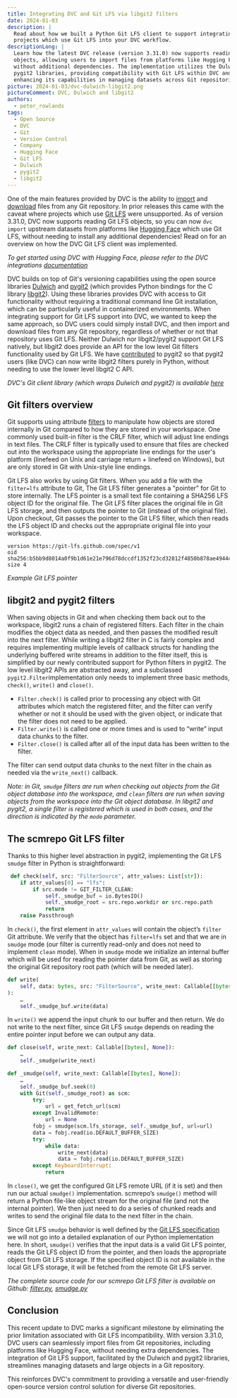 ```yaml
---
title: Integrating DVC and Git LFS via libgit2 filters
date: 2024-01-03
description: |
  Read about how we built a Python Git LFS client to support integrating
  projects which use Git LFS into your DVC workflow.
descriptionLong: |
  Learn how the latest DVC release (version 3.31.0) now supports reading Git LFS
  objects, allowing users to import files from platforms like Hugging Face
  without additional dependencies. The implementation utilizes the Dulwich and
  pygit2 libraries, providing compatibility with Git LFS within DVC and
  enhancing its capabilities in managing datasets across Git repositories.
picture: 2024-01-03/dvc-dulwich-libgit2.png
pictureComment: DVC, Dulwich and libgit2
authors:
  - peter_rowlands
tags:
  - Open Source
  - DVC
  - Git
  - Version Control
  - Company
  - Hugging Face
  - Git LFS
  - Dulwich
  - pygit2
  - libgit2
---
```


One of the main features provided by DVC is the ability to [import][import] and
[download][get] files from any Git repository. In prior releases this came with
the caveat where projects which use [Git LFS](https://git-lfs.com/) were
unsupported. As of version 3.31.0, DVC now supports reading Git LFS objects, so
you can now `dvc import` upstream datasets from platforms like
[Hugging Face](https://huggingface.co/) which use Git LFS, without needing to
install any additional dependencies! Read on for an overview on how the DVC Git
LFS client was implemented.

_To get started using DVC with Hugging Face, please refer to the DVC
integrations [documentation][hf-integration]_

[import]:
  https://dvc.org/doc/command-reference/import#example-importing-from-any-git-repository
  'dvc import'
[get]:
  https://dvc.org/doc/command-reference/get#examples-get-a-misc-git-tracked-file
  'dvc get'
[hf-integration]:
  https://dvc.org/doc/user-guide/integrations/huggingface
  'DVC/Hugging Face Integration'

DVC builds on top of Git's versioning capabilities using the open source
libraries [Dulwich](https://www.dulwich.io/) and
[pygit2](https://www.pygit2.org/) (which provides Python bindings for the C
library [libgit2](https://github.com/libgit2/libgit2)). Using these libraries
provides DVC with access to Git functionality without requiring a traditional
command line Git installation, which can be particularly useful in containerized
environments. When integrating support for Git LFS support into DVC, we wanted
to keep the same approach, so DVC users could simply install DVC, and then
import and download files from any Git repository, regardless of whether or not
that repository uses Git LFS. Neither Dulwich nor libgit2/pygit2 support Git LFS
natively, but libgit2 does provide an API for the low level Git filters
functionality used by Git LFS. We have [contributed][pygit2-pr] to pygit2 so
that pygit2 users (like DVC) can now write libgit2 filters purely in Python,
without needing to use the lower level libgit2 C API.

_DVC's Git client library (which wraps Dulwich and pygit2) is available
[here](https://github.com/iterative/scmrepo)_

[pygit2-pr]:
  https://github.com/libgit2/pygit2/pull/1237
  'pygit2 filters pull request'

## Git filters overview

Git supports using attribute [filters][git-filter] to manipulate how objects are
stored internally in Git compared to how they are stored in your workspace. One
commonly used built-in filter is the CRLF filter, which will adjust line endings
in text files. The CRLF filter is typically used to ensure that files are
checked out into the workspace using the appropriate line endings for the user's
platform (linefeed on Unix and carriage return + linefeed on Windows), but are
only stored in Git with Unix-style line endings.

Git LFS also works by using Git filters. When you add a file with the
`filter=lfs` attribute to Git, The Git LFS filter generates a "pointer" for Git
to store internally. The LFS pointer is a small text file containing a SHA256
LFS object ID for the original file. The Git LFS filter places the original file
in Git LFS storage, and then outputs the pointer to Git (instead of the original
file). Upon checkout, Git passes the pointer to the Git LFS filter, which then
reads the LFS object ID and checks out the appropriate original file into your
workspace.

```
version https://git-lfs.github.com/spec/v1
oid sha256:b5bb9d8014a0f9b1d61e21e796d78dccdf1352f23cd32812f4850b878ae4944c
size 4
```

_Example Git LFS pointer_

[git-filter]:
  https://git-scm.com/docs/gitattributes#_filter
  'Git attributes filters'

## libgit2 and pygit2 filters

When saving objects in Git and when checking them back out to the workspace,
libgit2 runs a chain of registered filters. Each filter in the chain modifies
the object data as needed, and then passes the modified result into the next
filter. While writing a libgit2 filter in C is fairly complex and requires
implementing multiple levels of callback structs for handling the underlying
buffered write streams in addition to the filter itself, this is simplified by
our newly contributed support for Python filters in pygit2. The low level
libgit2 APIs are abstracted away, and a subclassed `pygit2.Filter`implementation
only needs to implement three basic methods, `check()`, `write()` and `close()`.

- `Filter.check()` is called prior to processing any object with Git attributes
  which match the registered filter, and the filter can verify whether or not it
  should be used with the given object, or indicate that the filter does not
  need to be applied.
- `Filter.write()` is called one or more times and is used to “write” input data
  chunks to the filter.
- `Filter.close()` is called after all of the input data has been written to the
  filter.

The filter can send output data chunks to the next filter in the chain as needed
via the `write_next()` callback.

_Note: in Git, `smudge` filters are run when checking out objects from the Git
object database into the workspace, and `clean` filters are run when saving
objects from the workspace into the Git object database. In libgit2 and pygit2,
a single filter is registered which is used in both cases, and the direction is
indicated by the `mode` parameter._

## The scmrepo Git LFS filter

Thanks to this higher level abstraction in pygit2, implementing the Git LFS
`smudge` filter in Python is straightforward:

```python
 def check(self, src: "FilterSource", attr_values: List[str]):
    if attr_values[0] == "lfs":
        if src.mode != GIT_FILTER_CLEAN:
            self._smudge_buf = io.BytesIO()
            self._smudge_root = src.repo.workdir or src.repo.path
            return
    raise Passthrough
```

In `check()`, the first element in `attr_values` will contain the object’s
`filter` Git attribute. We verify that the object has `filter=lfs` set and that
we are in `smudge` mode (our filter is currently read-only and does not need to
implement `clean` mode). When in `smudge` mode we initialize an internal buffer
which will be used for reading the pointer data from Git, as well as storing the
original Git repository root path (which will be needed later).

```python
def write(
    self, data: bytes, src: "FilterSource", write_next: Callable[[bytes], None]
):
    …
    self._smudge_buf.write(data)
```

In `write()` we append the input chunk to our buffer and then return. We do not
write to the next filter, since Git LFS `smudge` depends on reading the entire
pointer input before we can output any data.

```python
def close(self, write_next: Callable[[bytes], None]):
    …
    self._smudge(write_next)

def _smudge(self, write_next: Callable[[bytes], None]):
    …
    self._smudge_buf.seek(0)
    with Git(self._smudge_root) as scm:
        try:
            url = get_fetch_url(scm)
        except InvalidRemote:
            url = None
        fobj = smudge(scm.lfs_storage, self._smudge_buf, url=url)
        data = fobj.read(io.DEFAULT_BUFFER_SIZE)
        try:
            while data:
                write_next(data)
                data = fobj.read(io.DEFAULT_BUFFER_SIZE)
        except KeyboardInterrupt:
            return
```

In `close()`, we get the configured Git LFS remote URL (if it is set) and then
run our actual `smudge()` implementation. scmrepo’s `smudge()` method will
return a Python file-like object stream for the original file (and not the
internal pointer). We then just need to do a series of chunked reads and writes
to send the original file data to the next filter in the chain.

Since Git LFS `smudge` behavior is well defined by the [Git LFS
specification][smudge-spec] we will not go into a detailed explanation of our
Python implementation here. In short, `smudge()` verifies that the input data is
a valid Git LFS pointer, reads the Git LFS object ID from the pointer, and then
loads the appropriate object from Git LFS storage. If the specified object ID is
not available in the local Git LFS storage, it will be fetched from the remote
Git LFS server.

_The complete source code for our scmrepo Git LFS filter is available on Github:
[filter.py][filter.py], [smudge.py][smudge.py]_

[smudge-spec]:
  https://github.com/git-lfs/git-lfs/blob/main/docs/spec.md#intercepting-git
  'Git LFS specification'
[filter.py]:
  https://github.com/iterative/scmrepo/blob/main/src/scmrepo/git/backend/pygit2/filter.py
  'scmrepo filter.py'
[smudge.py]:
  https://github.com/iterative/scmrepo/blob/main/src/scmrepo/git/lfs/smudge.py
  'scmrepo smudge.py'

## Conclusion

This recent update to DVC marks a significant milestone by eliminating the prior
limitation associated with Git LFS incompatibility. With version 3.31.0, DVC
users can seamlessly import files from Git repositories, including platforms
like Hugging Face, without needing extra dependencies. The integration of Git
LFS support, facilitated by the Dulwich and pygit2 libraries, streamlines
managing datasets and large objects in a Git repository.

This reinforces DVC's commitment to providing a versatile and user-friendly
open-source version control solution for diverse Git repositories.
